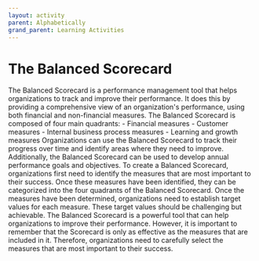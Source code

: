 ```yaml
---
layout: activity
parent: Alphabetically
grand_parent: Learning Activities
---
```

# The Balanced Scorecard
The Balanced Scorecard is a performance management tool that helps organizations to track and improve their performance. It does this by providing a comprehensive view of an organization's performance, using both financial and non-financial measures. The Balanced Scorecard is composed of four main quadrants: - Financial measures - Customer measures - Internal business process measures - Learning and growth measures Organizations can use the Balanced Scorecard to track their progress over time and identify areas where they need to improve. Additionally, the Balanced Scorecard can be used to develop annual performance goals and objectives. To create a Balanced Scorecard, organizations first need to identify the measures that are most important to their success. Once these measures have been identified, they can be categorized into the four quadrants of the Balanced Scorecard. Once the measures have been determined, organizations need to establish target values for each measure. These target values should be challenging but achievable. The Balanced Scorecard is a powerful tool that can help organizations to improve their performance. However, it is important to remember that the Scorecard is only as effective as the measures that are included in it. Therefore, organizations need to carefully select the measures that are most important to their success.